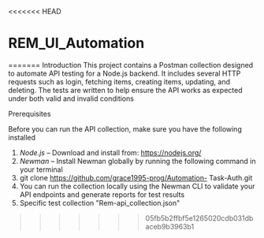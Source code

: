 <<<<<<< HEAD
# REM_UI_Automation
=======
Introduction
This project contains a Postman collection designed to automate API testing for a Node.js backend. It includes several HTTP requests such as login, fetching items, creating items, updating, and deleting. The tests are written to help ensure the API works as expected under both valid and invalid conditions

Prerequisites

Before you can run the API collection, make sure you have the following installed

1. *Node.js* – Download and install from: https://nodejs.org/
2. *Newman* – Install Newman globally by running the following command in your terminal
3. git clone https://github.com/grace1995-prog/Automation- Task-Auth.git
4. You can run the collection locally using the Newman CLI to validate your API endpoints and generate reports for test results
5. Specific test collection "Rem-api_collection.json"
>>>>>>> 05fb5b2ffbf5e1265020cdb031dbaceb9b3963b1
